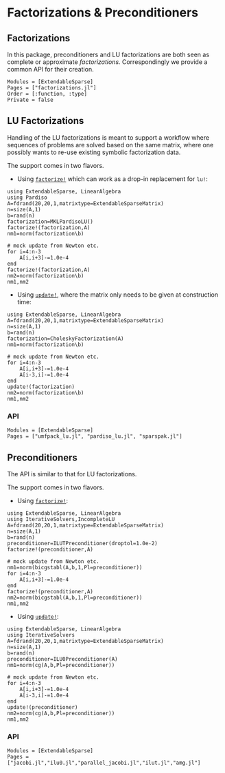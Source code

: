 # Factorizations & Preconditioners 

## Factorizations

In this package, preconditioners and LU factorizations are both seen
as complete or approximate _factorizations_. Correspondingly we provide a common  API for
their creation.


```@autodocs
Modules = [ExtendableSparse]
Pages = ["factorizations.jl"]
Order = [:function, :type]
Private = false
```

## LU Factorizations
Handling of the LU factorizations is meant to support
a workflow where sequences of problems are solved based
on the same matrix, where one possibly wants to re-use
existing symbolic factorization data. 

The support comes in two flavors.

- Using [`factorize!`](@ref) which can work as a drop-in replacement for `lu!`:

```@example
using ExtendableSparse, LinearAlgebra
using Pardiso
A=fdrand(20,20,1,matrixtype=ExtendableSparseMatrix)
n=size(A,1)
b=rand(n)
factorization=MKLPardisoLU()
factorize!(factorization,A)
nm1=norm(factorization\b)

# mock update from Newton etc.
for i=4:n-3
    A[i,i+3]-=1.0e-4
end
factorize!(factorization,A)
nm2=norm(factorization\b)
nm1,nm2
```

- Using [`update!`](@ref), where the matrix only needs to be given at construction time:
```@example
using ExtendableSparse, LinearAlgebra
A=fdrand(20,20,1,matrixtype=ExtendableSparseMatrix)
n=size(A,1)
b=rand(n)
factorization=CholeskyFactorization(A)
nm1=norm(factorization\b)

# mock update from Newton etc.
for i=4:n-3
    A[i,i+3]-=1.0e-4
    A[i-3,i]-=1.0e-4
end
update!(factorization)
nm2=norm(factorization\b)
nm1,nm2
```


### API
```@autodocs
Modules = [ExtendableSparse]
Pages = ["umfpack_lu.jl", "pardiso_lu.jl", "sparspak.jl"]
```

## Preconditioners

The API is similar to that for LU factorizations.


The support comes in two flavors.

- Using [`factorize!`](@ref):


```@example
using ExtendableSparse, LinearAlgebra
using IterativeSolvers,IncompleteLU
A=fdrand(20,20,1,matrixtype=ExtendableSparseMatrix)
n=size(A,1)
b=rand(n)
preconditioner=ILUTPreconditioner(droptol=1.0e-2)
factorize!(preconditioner,A)

# mock update from Newton etc.
nm1=norm(bicgstabl(A,b,1,Pl=preconditioner))
for i=4:n-3
    A[i,i+3]-=1.0e-4
end
factorize!(preconditioner,A)
nm2=norm(bicgstabl(A,b,1,Pl=preconditioner))
nm1,nm2
```

- Using [`update!`](@ref):

```@example
using ExtendableSparse, LinearAlgebra
using IterativeSolvers
A=fdrand(20,20,1,matrixtype=ExtendableSparseMatrix)
n=size(A,1)
b=rand(n)
preconditioner=ILU0Preconditioner(A)
nm1=norm(cg(A,b,Pl=preconditioner))

# mock update from Newton etc.
for i=4:n-3
    A[i,i+3]-=1.0e-4
    A[i-3,i]-=1.0e-4
end
update!(preconditioner)
nm2=norm(cg(A,b,Pl=preconditioner))
nm1,nm2
```


### API

```@autodocs
Modules = [ExtendableSparse]
Pages = ["jacobi.jl","ilu0.jl","parallel_jacobi.jl","ilut.jl","amg.jl"]
```

